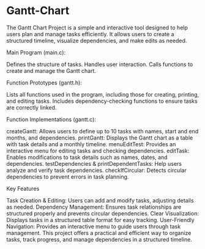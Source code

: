 # Gantt-Chart

The Gantt Chart Project is a simple and interactive tool designed to help users plan and manage tasks efficiently. It allows users to create a structured timeline, visualize dependencies, and make edits as needed.

Main Program (main.c):

Defines the structure of tasks.
Handles user interaction.
Calls functions to create and manage the Gantt chart.

Function Prototypes (gantt.h):

Lists all functions used in the program, including those for creating, printing, and editing tasks.
Includes dependency-checking functions to ensure tasks are correctly linked.

Function Implementations (gantt.c):

createGantt: Allows users to define up to 10 tasks with names, start and end months, and dependencies.
printGantt: Displays the Gantt chart as a table with task details and a monthly timeline.
menuEditTest: Provides an interactive menu for editing tasks and checking dependencies.
editTask: Enables modifications to task details such as names, dates, and dependencies.
testDependencies & printDependentTasks: Help users analyze and verify task dependencies.
checkIfCircular: Detects circular dependencies to prevent errors in task planning.

Key Features

Task Creation & Editing: Users can add and modify tasks, adjusting details as needed.
Dependency Management: Ensures task relationships are structured properly and prevents circular dependencies.
Clear Visualization: Displays tasks in a structured table format for easy tracking.
User-Friendly Navigation: Provides an interactive menu to guide users through task management.
This project offers a practical and efficient way to organize tasks, track progress, and manage dependencies in a structured timeline.
